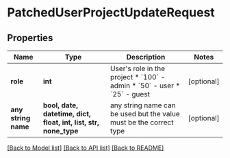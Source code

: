 # PatchedUserProjectUpdateRequest


## Properties
Name | Type | Description | Notes
------------ | ------------- | ------------- | -------------
**role** | **int** | User&#39;s role in the project  * &#x60;100&#x60; - admin * &#x60;50&#x60; - user * &#x60;25&#x60; - guest | [optional] 
**any string name** | **bool, date, datetime, dict, float, int, list, str, none_type** | any string name can be used but the value must be the correct type | [optional]

[[Back to Model list]](../README.md#documentation-for-models) [[Back to API list]](../README.md#documentation-for-api-endpoints) [[Back to README]](../README.md)


